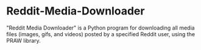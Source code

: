 # Reddit-Media-Downloader
"Reddit Media Downloader" is a Python program for downloading all media files (images, gifs, and videos) posted by a specified Reddit user, using the PRAW library.

